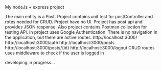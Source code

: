 My nodeJs + express project

The main entity is a Post.
Project contains unit test for postController and rotes needed for CRUD.
Project have no UI. Project has post api and provides JSON response. 
Also project contains Postman collection for testing API.
In project uses Google Authentication.
There is no navigation in the application, but there are active routes:
    http://localhost:3000/
    http://localhost:3000/auth
    http://localhost:3000/posts
    http://localhost:3000/posts/{id}
    http://localhost:3000/logout
CRUD routes uses middleware to check if the user is logged in

developing in progress...